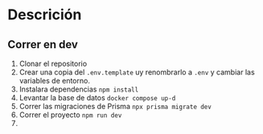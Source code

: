 # Descrición


## Correr en dev

1. Clonar el repositorio
2. Crear una copia del ```.env.template``` uy renombrarlo a ```.env``` y cambiar las variables de entorno.
3. Instalara dependencias ```npm install```
4. Levantar la base de datos ```docker compose up-d```
5. Correr las migraciones de Prisma ```npx prisma migrate dev```
6. Correr el proyecto ```npm run dev```
7. 
